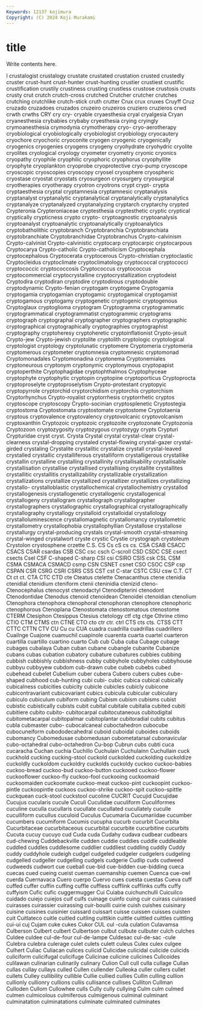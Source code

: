 ```yaml
---
Keywords: 12137 kojimura
Copyright: (C) 2024 Koji Murakami
---
```


# title

Write contents here.



l crustalogist crustalogy crustate crustated
crustation crusted crustedly cruster crust-hunt crust-hunter crust-hunting crustier crustiest crustific
crustification crustily crustiness crusting crustless crustose crustosis crusts crusty crut
crutch crutch-cross crutched Crutcher crutcher crutches crutching crutchlike crutch-stick cruth
crutter Crux crux cruxes Cruyff Cruz cruzado cruzadoes cruzados cruzeiro
cruzeiros cruziero cruzieros crwd crwth crwths CRY cry cry- cryable
cryaesthesia cryal cryalgesia Cryan cryanesthesia crybabies crybaby cryesthesia crying cryingly
crymoanesthesia crymodynia crymotherapy cryo- cryo-aerotherapy cryobiological cryobiologically cryobiologist cryobiology cryocautery
cryochore cryochoric cryoconite cryogen cryogenic cryogenically cryogenics cryogenies cryogens cryogeny
cryohydrate cryohydric cryolite cryolites cryological cryology cryometer cryometry cryonic cryonics
cryopathy cryophile cryophilic cryophoric cryophorus cryophyllite cryophyte cryoplankton cryoprobe cryoprotective
cryo-pump cryoscope cryoscopic cryoscopies cryoscopy cryosel cryosphere cryospheric cryostase cryostat
cryostats cryosurgeon cryosurgery cryosurgical cryotherapies cryotherapy cryotron cryotrons crypt crypt-
crypta cryptaesthesia cryptal cryptamnesia cryptamnesic cryptanalysis cryptanalyst cryptanalytic cryptanalytical cryptanalytically
cryptanalytics cryptanalyze cryptanalyzed cryptanalyzing cryptarch cryptarchy crypted Crypteronia Crypteroniaceae cryptesthesia
cryptesthetic cryptic cryptical cryptically crypticness crypto crypto- cryptoagnostic cryptoanalysis cryptoanalyst
cryptoanalytic cryptoanalytically cryptoanalytics cryptobatholithic cryptobranch Cryptobranchia Cryptobranchiata cryptobranchiate Cryptobranchidae Cryptobranchus
Crypto-calvinism Crypto-calvinist Crypto-calvinistic cryptocarp cryptocarpic cryptocarpous Cryptocarya Crypto-catholic Crypto-catholicism Cryptocephala
cryptocephalous Cryptocerata cryptocerous Crypto-christian cryptoclastic Cryptocleidus cryptoclimate cryptoclimatology cryptococcal cryptococci
cryptococcic cryptococcosis Cryptococcus cryptococcus cryptocommercial cryptocrystalline cryptocrystallization cryptodeist Cryptodira cryptodiran
cryptodire cryptodirous cryptodouble cryptodynamic Crypto-fenian cryptogam cryptogame Cryptogamia cryptogamia cryptogamian
cryptogamic cryptogamical cryptogamist cryptogamous cryptogamy cryptogenetic cryptogenic cryptogenous Cryptoglaux cryptoglioma
cryptogram Cryptogramma cryptogrammatic cryptogrammatical cryptogrammatist cryptogrammic cryptograms cryptograph cryptographal cryptographer
cryptographers cryptographic cryptographical cryptographically cryptographies cryptographist cryptography cryptoheresy cryptoheretic cryptoinflationist
Crypto-jesuit Crypto-jew Crypto-jewish cryptolite cryptolith cryptologic cryptological cryptologist cryptology cryptolunatic
cryptomere Cryptomeria cryptomeria cryptomerous cryptometer cryptomnesia cryptomnesic cryptomonad Cryptomonadales Cryptomonadina
cryptonema Cryptonemiales cryptoneurous cryptonym cryptonymic cryptonymous cryptopapist cryptoperthite Cryptophagidae cryptophthalmos
Cryptophyceae cryptophyte cryptophytic cryptopin cryptopine cryptoporticus Cryptoprocta cryptoproselyte cryptoproselytism Crypto-protestant
cryptopyic cryptopyrrole cryptorchid cryptorchidism cryptorchis cryptorchism Cryptorhynchus Crypto-royalist cryptorrhesis cryptorrhetic
cryptos cryptoscope cryptoscopy Crypto-socinian cryptosplenetic Cryptostegia cryptostoma Cryptostomata cryptostomate cryptostome
Cryptotaenia cryptous cryptovalence cryptovalency cryptovolcanic cryptovolcanism cryptoxanthin Cryptozoic cryptozoic cryptozoite
cryptozonate Cryptozonia Cryptozoon cryptozygosity cryptozygous cryptozygy crypts Crypturi Crypturidae cryst
cryst. Crysta Crystal crystal crystal-clear crystal-clearness crystal-dropping crystaled crystal-flowing crystal-gazer
crystal-girded crystaling Crystalite crystalitic crystalize crystall crystal-leaved crystalled crystallic crystalliferous
crystalliform crystalligerous crystallike crystallin crystalline crystalling crystallinity crystallisability crystallisable crystallisation
crystallise crystallised crystallising crystallite crystallites crystallitic crystallitis crystallizability crystallizable crystallization
crystallizations crystallize crystallized crystallizer crystallizes crystallizing crystallo- crystalloblastic crystallochemical crystallochemistry
crystallod crystallogenesis crystallogenetic crystallogenic crystallogenical crystallogeny crystallogram crystallograph crystallographer crystallographers
crystallographic crystallographical crystallographically crystallography crystallogy crystalloid crystalloidal crystallology crystalloluminescence crystallomagnetic
crystallomancy crystallometric crystallometry crystallophobia crystallophyllian Crystallose crystallose crystallurgy crystal-producing crystals
crystal-smooth crystal-streaming crystal-winged crystalwort cryste crystic Crystie crystograph crystoleum Crystolon
crystosphene crzette C.S. CS Cs cS cs cs. CSA CSAB
CSACC CSACS CSAR csardas CSB CSC csc csch C-scroll CSD
CSDC CSE csect csects Csel CSF C-shaped C-sharp CSI csi
CSIRO CSIS csk CSL CSM CSMA CSMACA CSMACD csmp CSN
CSNET csnet CSO CSOC CSP csp CSPAN CSR CSRG CSRI
CSRS CSS CST cst C-star CSTC CSU csw C.T. CT
Ct ct ct. CTA CTC CTD cte Cteatus ctelette Ctenacanthus
ctene ctenidia ctenidial ctenidium cteniform ctenii cteninidia ctenizid cteno- Ctenocephalus
ctenocyst ctenodactyl Ctenodipterini ctenodont Ctenodontidae Ctenodus ctenoid ctenoidean Ctenoidei ctenoidian
ctenolium Ctenophora ctenophora ctenophoral ctenophoran ctenophore ctenophoric ctenophorous Ctenoplana Ctenostomata
ctenostomatous ctenostome CTERM Ctesiphon Ctesippus Ctesius ctetology ctf ctg ctge
Cthrine ctimo CTIO CTM CTMS ctn CTNE CTO cto ctr
ctr. ctrl CTS cts cts. CTSS CTT CTTC CTTN CTV
CU Cu cu CUA cuadra cuadrilla cuadrillas cuadrillero Cuailnge Cuajone
cuamuchil cuapinole cuarenta cuarta cuartel cuarteron cuartilla cuartillo cuartino cuarto
Cub cub Cuba cuba Cubage cubage cubages cubalaya Cuban cuban
cubane cubangle cubanite Cubanize cubans cubas cubation cubatory cubature cubatures
cubbies cubbing cubbish cubbishly cubbishness cubby cubbyhole cubbyholes cubbyhouse cubbyu
cubbyyew cubdom cub-drawn cube cubeb cubebs cubed cubehead cubelet Cubelium
cuber cubera Cubero cubers cubes cube-shaped cubhood cub-hunting cubi cubi-
cubic cubica cubical cubically cubicalness cubicities cubicity cubicle cubicles cubicly
cubicone cubicontravariant cubicovariant cubics cubicula cubicular cubiculary cubiculo cubiculum cubiform
cubing Cubism cubism cubisms cubist cubistic cubistically cubists cubit cubital
cubitale cubitalia cubited cubiti cubitiere cubito cubito- cubitocarpal cubitocutaneous cubitodigital
cubitometacarpal cubitopalmar cubitoplantar cubitoradial cubits cubitus cubla cubmaster cubo- cubocalcaneal
cuboctahedron cubocube cubocuneiform cubododecahedral cuboid cuboidal cuboides cuboids cubomancy Cubomedusae
cubomedusan cubometatarsal cubonavicular cubo-octahedral cubo-octahedron Cu-bop Cubrun cubs cubti cuca
cucaracha Cuchan cuchia Cuchillo Cuchulain Cuchulainn Cuchullain cuck cuckhold cucking
cucking-stool cuckold cuckolded cuckolding cuckoldize cuckoldly cuckoldom cuckoldry cuckolds cuckoldy
cuckoo cuckoo-babies cuckoo-bread cuckoo-bud cuckoo-button cuckooed cuckoo-flower cuckooflower cuckoo-fly cuckoo-fool
cuckooing cuckoomaid cuckoomaiden cuckoomate cuckoo-meat cuckoo-pint cuckoopint cuckoo-pintle cuckoopintle cuckoos
cuckoo-shrike cuckoo-spit cuckoo-spittle cuckquean cuck-stool cuckstool cucoline CUCRIT Cucujid Cucujidae
Cucujus cucularis cucule Cuculi Cuculidae cuculiform Cuculiformes cuculine cuculla cucullaris
cucullate cucullated cucullately cuculle cuculliform cucullus cuculoid Cuculus Cucumaria Cucumariidae
cucumber cucumbers cucumiform Cucumis cucupha cucurb cucurbit Cucurbita Cucurbitaceae cucurbitaceous
cucurbital cucurbite cucurbitine cucurbits Cucuta cucuy cucuyo cud Cuda cuda
Cudahy cudava cudbear cudbears cud-chewing Cuddebackville cudden cuddie cuddies cuddle
cuddleable cuddled cuddles cuddlesome cuddlier cuddliest cuddling cuddly Cuddy cuddy
cuddyhole cudeigh cudgel cudgeled cudgeler cudgelers cudgeling cudgelled cudgeller cudgelling
cudgels cudgerie Cudlip cuds cudweed cudweeds cudwort cue cueball cue-bid
cue-bidden cue-bidding cueca cuecas cued cueing cueist cueman cuemanship cuemen
Cuenca cue-owl cuerda Cuernavaca Cuero cuerpo Cuervo cues cuesta cuestas
Cueva cuff cuffed cuffer cuffin cuffing cuffle cuffless cufflink cufflinks
cuffs cuffy cuffyism Cufic cufic cuggermugger Cui Cuiaba cuichunchulli Cuicuilco
cuidado cuiejo cuiejos cuif cuifs cuinage cuinfo cuing cuir cuirass
cuirassed cuirasses cuirassier cuirassing cuir-bouilli cuirie cuish cuishes cuisinary cuisine
cuisines cuisinier cuissard cuissart cuisse cuissen cuisses cuisten cuit Cuitlateco
cuitle cuitled cuitling cuittikin cuittle cuittled cuittles cuittling cui-ui cuj
Cujam cuke cukes Cukor CUL cul -cula culation Culavamsa Culberson
Culbert culbert Culbertson culbut culbute culbuter culch culches Culdee culdee
cul-de-four cul-de-lampe Culdesac cul-de-sac -cule Culebra culebra culerage culet culets
culett culeus Culex culex culgee Culhert Culiac Culiacan culices culicid
Culicidae culicidal culicide culicids culiciform culicifugal culicifuge Culicinae culicine culicines
Culicoides culilawan culinarian culinarily culinary Culion Cull cull culla cullage
Cullan cullas cullay cullays culled Cullen cullender Culleoka culler cullers
cullet cullets Culley cullibility cullible Cullie cullied cullies Cullin culling
cullion cullionly cullionry cullions cullis cullisance cullises Culliton Cullman Culloden
Cullom Cullowhee culls Cully cully cullying Culm culm culmed culmen
culmicolous culmiferous culmigenous culminal culminant culminatation culminatations culminate culminated culminates
